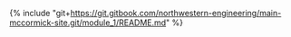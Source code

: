 {% include "git+https://git.gitbook.com/northwestern-engineering/main-mccormick-site.git/module_1/README.md" %}